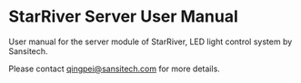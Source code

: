 # StarRiver Server User Manual

User manual for the server module of StarRiver, LED light control system by Sansitech.

Please contact qingpei@sansitech.com for more details.

